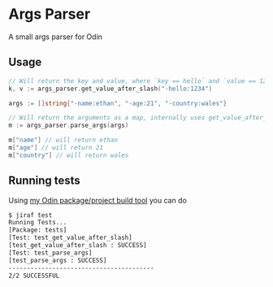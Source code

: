 # Args Parser

A small args parser for Odin

## Usage
```go
// Will return the key and value, where `key == hello` and `value == 1234` 
k, v := args_parser.get_value_after_slash("-hello:1234")

args := []string{"-name:ethan", "-age:21", "-country:wales"}

// Will return the arguments as a map, internally uses get_value_after_slash
m := args_parser.parse_args(args)

m["name"] // will return ethan
m["age"] // will return 21
m["country"] // will return wales

```

## Running tests
Using [my Odin package/project build tool](https://github.com/gweithio/jiraf) you can do
```bash
$ jiraf test
Running Tests...
[Package: tests]
[Test: test_get_value_after_slash]
[test_get_value_after_slash : SUCCESS]
[Test: test_parse_args]
[test_parse_args : SUCCESS]
----------------------------------------
2/2 SUCCESSFUL
```
